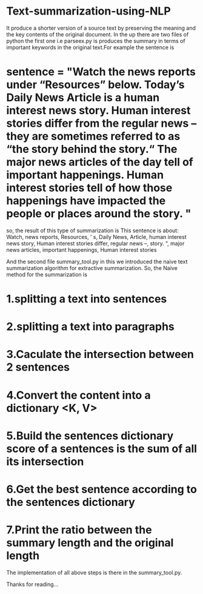 # Text-summarization-using-NLP
It produce a shorter version of a source text by preserving the meaning and the key contents of the original document.
In the up there are two files of python the first one i.e parseex.py is produces the summary in terms of important keywords in the original text.For example the sentence is 
# sentence = "Watch the news reports under “Resources” below. Today’s Daily News Article is a human interest news story. Human interest stories differ from the regular news – they are sometimes referred to as “the story behind the story.“ The major news articles of the day tell of important happenings. Human interest stories tell of how those happenings have impacted the people or places around the story. "
so, the result of this type of summarization is 
This sentence is about: Watch, news reports, Resources, ’ s, Daily News, Article, human interest news story, Human interest stories differ, regular news –, story. “, major news articles, important happenings, Human interest stories


And the second file summary_tool.py in this we introduced the naive text summarization algorithm for extractive summarization. So, the Naive method for the summarization is
# 1.splitting a text into sentences
# 2.splitting a text into paragraphs
# 3.Caculate the intersection between 2 sentences
# 4.Convert the content into a dictionary <K, V>
# 5.Build the sentences dictionary score of a sentences is the sum of all its intersection
# 6.Get the best sentence according to the sentences dictionary
# 7.Print the ratio between the summary length and the original length

The implementation of all above steps is there in the summary_tool.py.



Thanks for reading...

